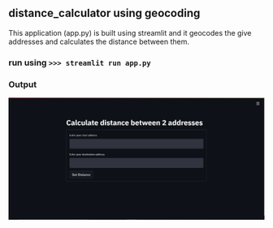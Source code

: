 ## distance_calculator using geocoding

This application (app.py) is built using streamlit and it geocodes the give addresses and calculates the distance between them.
### run using ```>>> streamlit run app.py```

### Output
![output image](/streamlit_app.png?raw=true "Output")
